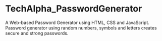 # TechAlpha_PasswordGenerator
 A Web-based Password Generator using HTML, CSS and JavaScript. Password generator using random numbers, symbols and letters creates secure and strong passwords.
